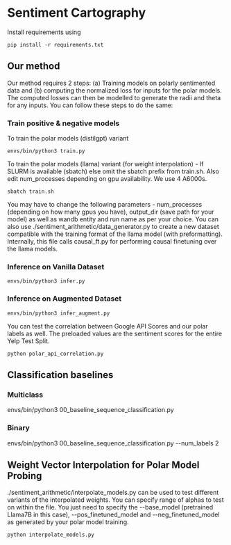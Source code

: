 # Sentiment Cartography

Install requirements using 
```
pip install -r requirements.txt
```
## Our method
Our method requires 2 steps: (a) Training models on polarly sentimented data and (b) computing the normalized loss for inputs for the polar models. The computed losses can then be modelled to generate the radii and theta for any inputs. You can follow these steps to do the same: 
### Train positive & negative models
To train the polar models (distilgpt) variant 
```
envs/bin/python3 train.py
```
To train the polar models (llama) variant (for weight interpolation) - If SLURM is available (sbatch) else omit the sbatch prefix from train.sh. Also edit num_processes depending on gpu availability. We use 4 A6000s. 
```
sbatch train.sh 
```
You may have to change the following parameters - num_processes (depending on how many gpus you have), output_dir (save path for your model) as well as wandb entity and run name as per your choice. You can also use ./sentiment_arithmetic/data_generator.py to create a new dataset compatible with the training format of the llama model (with preformatting). Internally, this file calls causal_ft.py for performing causal finetuning over the llama models.  
### Inference on Vanilla Dataset
```
envs/bin/python3 infer.py
```
### Inference on Augmented Dataset 
```
envs/bin/python3 infer_augment.py
```
You can test the correlation between Google API Scores and our polar labels as well. The preloaded values are the sentiment scores for the entire Yelp Test Split. 
```
python polar_api_correlation.py
```
## Classification baselines
### Multiclass
envs/bin/python3 00_baseline_sequence_classification.py
### Binary
envs/bin/python3 00_baseline_sequence_classification.py --num_labels 2


## Weight Vector Interpolation for Polar Model Probing
./sentiment_arithmetic/interpolate_models.py can be used to test different variants of the interpolated weights. You can specify range of alphas to test on within the file. You just need to specify the --base_model (pretrained Llama7B in this case), --pos_finetuned_model and --neg_finetuned_model as generated by your polar model training. 
```
python interpolate_models.py
```